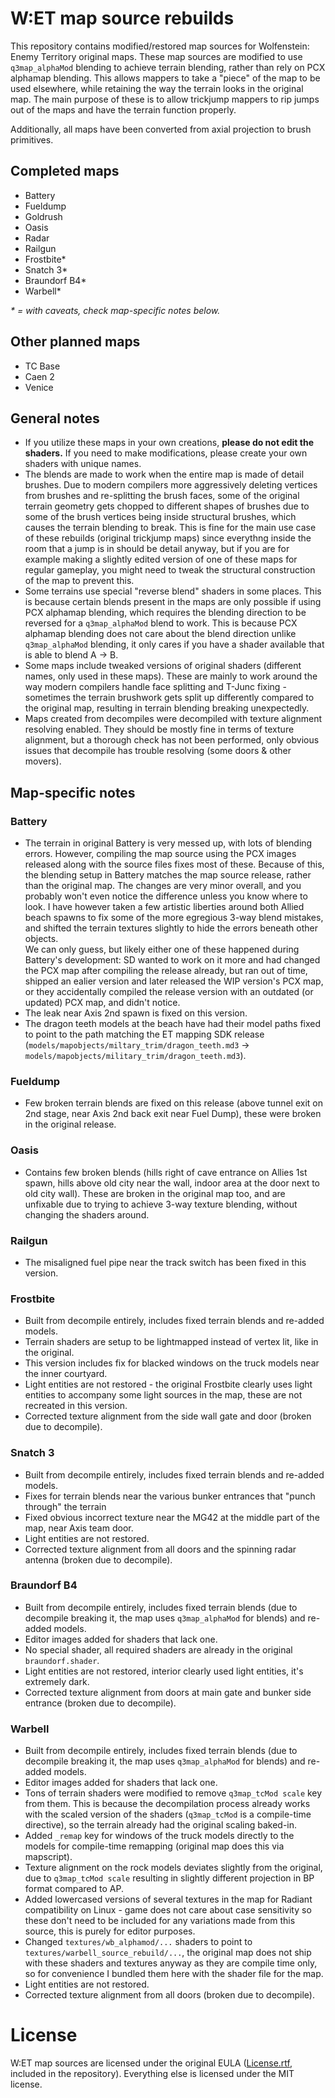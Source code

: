 # W:ET map source rebuilds
This repository contains modified/restored map sources for Wolfenstein: Enemy Territory original maps. These map sources are modified to use `q3map_alphaMod` blending to achieve terrain blending, rather than rely on PCX alphamap blending. This allows mappers to take a "piece" of the map to be used elsewhere, while retaining the way the terrain looks in the original map. The main purpose of these is to allow trickjump mappers to rip jumps out of the maps and have the terrain function properly.

Additionally, all maps have been converted from axial projection to brush primitives.

## Completed maps
* Battery
* Fueldump
* Goldrush
* Oasis
* Radar
* Railgun
* Frostbite*
* Snatch 3*
* Braundorf B4*
* Warbell*

_* = with caveats, check map-specific notes below._

## Other planned maps
* TC Base
* Caen 2
* Venice

## General notes
* If you utilize these maps in your own creations, **please do not edit the shaders.** If you need to make modifications, please create your own shaders with unique names.
* The blends are made to work when the entire map is made of detail brushes. Due to modern compilers more aggressively deleting vertices from brushes and re-splitting the brush faces, some of the original terrain geometry gets chopped to different shapes of brushes due to some of the brush vertices being inside structural brushes, which causes the terrain blending to break. This is fine for the main use case of these rebuilds (original trickjump maps) since everythng inside the room that a jump is in should be detail anyway, but if you are for example making a slightly edited version of one of these maps for regular gameplay, you might need to tweak the structural construction of the map to prevent this.
* Some terrains use special "reverse blend" shaders in some places. This is because certain blends present in the maps are only possible if using PCX alphamap blending, which requires the blending direction to be reversed for a `q3map_alphaMod` blend to work. This is because PCX alphamap blending does not care about the blend direction unlike `q3map_alphaMod` blending, it only cares if you have a shader available that is able to blend A -> B.
* Some maps include tweaked versions of original shaders (different names, only used in these maps). These are mainly to work around the way modern compilers handle face splitting and T-Junc fixing - sometimes the terrain brushwork gets split up differently compared to the original map, resulting in terrain blending breaking unexpectedly.
* Maps created from decompiles were decompiled with texture alignment resolving enabled. They should be mostly fine in terms of texture alignment, but a thorough check has not been performed, only obvious issues that decompile has trouble resolving (some doors & other movers).

## Map-specific notes
### Battery
* The terrain in original Battery is very messed up, with lots of blending errors. However, compiling the map source using the PCX images released along with the source files fixes most of these. Because of this, the blending setup in Battery matches the map source release, rather than the original map. The changes are very minor overall, and you probably won't even notice the difference unless you know where to look. I have however taken a few artistic liberties around both Allied beach spawns to fix some of the more egregious 3-way blend mistakes, and shifted the terrain textures slightly to hide the errors beneath other objects.  
We can only guess, but likely either one of these happened during Battery's development: SD wanted to work on it more and had changed the PCX map after compiling the release already, but ran out of time, shipped an ealier version and later released the WIP version's PCX map, or they accidentally compiled the release version with an outdated (or updated) PCX map, and didn't notice.
* The leak near Axis 2nd spawn is fixed on this version.
* The dragon teeth models at the beach have had their model paths fixed to point to the path matching the ET mapping SDK release (`models/mapobjects/miltary_trim/dragon_teeth.md3` -> `models/mapobjects/military_trim/dragon_teeth.md3`).

### Fueldump
* Few broken terrain blends are fixed on this release (above tunnel exit on 2nd stage, near Axis 2nd back exit near Fuel Dump), these were broken in the original release.

### Oasis
* Contains few broken blends (hills right of cave entrance on Allies 1st spawn, hills above old city near the wall, indoor area at the door next to old city wall). These are broken in the original map too, and are unfixable due to trying to achieve 3-way texture blending, without changing the shaders around.

### Railgun
* The misaligned fuel pipe near the track switch has been fixed in this version.

### Frostbite
* Built from decompile entirely, includes fixed terrain blends and re-added models.
* Terrain shaders are setup to be lightmapped instead of vertex lit, like in the original.
* This version includes fix for blacked windows on the truck models near the inner courtyard.
* Light entities are not restored - the original Frostbite clearly uses light entities to accompany some light sources in the map, these are not recreated in this version.
* Corrected texture alignment from the side wall gate and door (broken due to decompile).

### Snatch 3
* Built from decompile entirely, includes fixed terrain blends and re-added models.
* Fixes for terrain blends near the various bunker entrances that "punch through" the terrain
* Fixed obvious incorrect texture near the MG42 at the middle part of the map, near Axis team door.
* Light entities are not restored.
* Corrected texture alignment from all doors and the spinning radar antenna (broken due to decompile).

### Braundorf B4
* Built from decompile entirely, includes fixed terrain blends (due to decompile breaking it, the map uses `q3map_alphaMod` for blends) and re-added models.
* Editor images added for shaders that lack one.
* No special shader, all required shaders are already in the original `braundorf.shader`.
* Light entities are not restored, interior clearly used light entities, it's extremely dark.
* Corrected texture alignment from doors at main gate and bunker side entrance (broken due to decompile).

### Warbell
* Built from decompile entirely, includes fixed terrain blends (due to decompile breaking it, the map uses `q3map_alphaMod` for blends) and re-added models.
* Editor images added for shaders that lack one.
* Tons of terrain shaders were modified to remove `q3map_tcMod scale` key from them. This is because the decompilation process already works with the scaled version of the shaders (`q3map_tcMod` is a compile-time directive), so the terrain already had the original scaling baked-in.
* Added `_remap` key for windows of the truck models directly to the models for compile-time remapping (original map does this via mapscript).
* Texture alignment on the rock models deviates slightly from the original, due to `q3map_tcMod scale` resulting in slightly different projection in BP format compared to AP.
* Added lowercased versions of several textures in the map for Radiant compatibility on Linux - game does not care about case sensitivity so these don't need to be included for any variations made from this source, this is purely for editor purposes.
* Changed `textures/wb_alphamod/...` shaders to point to `textures/warbell_source_rebuild/...`, the original map does not ship with these shaders and textures anyway as they are compile time only, so for convenience I bundled them here with the shader file for the map.
* Light entities are not restored.
* Corrected texture alignment from all doors (broken due to decompile).

# License

W:ET map sources are licensed under the original EULA ([License.rtf](https://github.com/Aciz/et-map-source-rebuilds/blob/master/License.rtf), included in the repository). Everything else is licensed under the MIT license.

